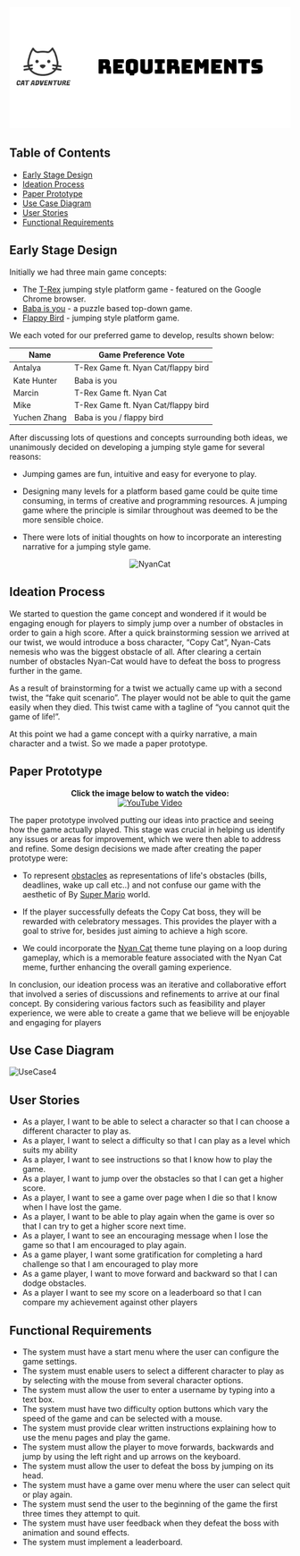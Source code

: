 <p align="center">
  <img src="Images/requirements.png" alt="logo-black">
</p>


## Table of Contents
- [Early Stage Design](#early-stage-design)
- [Ideation Process](#ideation-process)
- [Paper Prototype](#paper-prototype)
- [Use Case Diagram](#use-case-diagram)
- [User Stories](#user-stories)
- [Functional Requirements](#functional-requirements)


## Early Stage Design

Initially we had three main game concepts:
- The [T-Rex](https://trex-runner.com/) jumping style platform game - featured on the Google Chrome browser.
- [Baba is you](https://hempuli.com/baba/) - a puzzle based top-down game.
- [Flappy Bird](https://flappybird.io/) - jumping style platform game.

We each voted for our preferred game to develop, results shown below:

<div align="center">

| Name         |  Game Preference Vote                |
|--------------|--------------------------------------|
| Antalya      |  T-Rex Game ft. Nyan Cat/flappy bird |
| Kate Hunter  |  Baba is you                         |
| Marcin       |  T-Rex Game ft. Nyan Cat             |
| Mike         |  T-Rex Game ft. Nyan Cat/flappy bird |
| Yuchen Zhang |  Baba is you / flappy bird           |

</div>


After discussing lots of questions and concepts surrounding both ideas, we unanimously decided on developing a jumping style game for several reasons:

- Jumping games are fun, intuitive and easy for everyone to play.

- Designing many levels for a platform based game could be quite time consuming, in terms of creative and programming resources. A jumping game where the principle is similar throughout was deemed to be the more sensible choice.

- There were lots of initial thoughts on how to incorporate an interesting narrative for a jumping style game.

<p align="center">
<img width="200" src="https://user-images.githubusercontent.com/115186584/235324060-93feb3e8-a606-4667-86dd-27eac69f9e85.gif" alt="NyanCat">
</p>


## Ideation Process
We started to question the game concept and wondered if it would be engaging enough for players to simply jump over a number of obstacles in order to gain a high score. After a quick brainstorming session we arrived at our twist, we would introduce a boss character, “Copy Cat”, Nyan-Cats nemesis who was the biggest obstacle of all. After clearing a certain number of obstacles Nyan-Cat would have to defeat the boss to progress further in the game.

As a result of brainstorming for a twist we actually came up with a second twist, the “fake quit scenario”. The player would not be able to quit the game easily when they died. This twist came with a tagline of “you cannot quit the game of life!”.

At this point we had a game concept with a quirky narrative, a main character and a twist. So we made a paper prototype.


## Paper Prototype

<p align="center">
  <b>Click the image below to watch the video:</b><br>
  <a href="https://www.youtube.com/watch?v=H8TkaA0i4RQ">
    <img src="https://img.youtube.com/vi/H8TkaA0i4RQ/0.jpg" alt="YouTube Video">
  </a>
</p>

The paper prototype involved putting our ideas into practice and seeing how the game actually played. This stage was crucial in helping us identify any issues or areas for improvement, which we were then able to address and refine. Some design decisions we made after creating the paper prototype were:

- To represent [obstacles](https://github.com/UoB-COMSM0110/2023-group-4/tree/main/Code/design_and_interface/game_BG/obstacle) as representations of life's obstacles (bills, deadlines, wake up call etc..) and not confuse our game with the aesthetic of By [Super Mario](https://mario.nintendo.com/) world.

- If the player successfully defeats the Copy Cat boss, they will be rewarded with celebratory messages. This provides the player with a goal to strive for, besides just aiming to achieve a high score.

- We could incorporate the [Nyan Cat](https://play.google.com/store/apps/details?id=com.istomgames.engine&hl=en&gl=US&pli=1) theme tune playing on a loop during gameplay, which is a memorable feature associated with the Nyan Cat meme, further enhancing the overall gaming experience.

In conclusion, our ideation process was an iterative and collaborative effort that involved a series of discussions and refinements to arrive at our final concept. By considering various factors such as feasibility and player experience, we were able to create a game that we believe will be enjoyable and engaging for players


## Use Case Diagram

![UseCase4](https://user-images.githubusercontent.com/115186584/234690970-902fc3c5-fa82-404a-8788-e5ccccc5ef87.png)

## User Stories
- As a player, I want to be able to select a character so that I can choose a different character to play as.
- As a player, I want to select a difficulty so that I can play as a level which suits my ability
- As a player, I want to see instructions so that I  know how to play the game.
- As a player, I want to jump over the obstacles so that I can get a higher score.
- As a player, I want to see a game over page when I die so that I know when I have lost the game.
- As a player, I want to be able to play again when the game is over so that I can try to get a higher score next time.
- As a player, I want to see an encouraging message when I lose the game so that I am encouraged to play again.
- As a game player, I want some gratification for completing a hard challenge so that I am encouraged to play more
- As a game player, I want to move forward and backward so that I can dodge obstacles.
- As a player I want to see my score on a leaderboard so that I can compare my achievement against other players

## Functional Requirements
- The system must have a start menu where the user can configure the game settings.
- The system must enable users to select a different character to play as by selecting with the mouse from several character options.
- The system must allow the user to enter a username by typing into a text box.
- The system must have two difficulty option buttons which vary the speed of the game and can be selected with a mouse.
- The system must provide clear written instructions explaining how to use the menu pages and play the game.
- The system must allow the player to move forwards, backwards and jump by using the left right and up arrows on the keyboard.
- The system must allow the user to defeat the boss by jumping on its head.
- The system must have a game over menu where the user can select quit or play again.
- The system must send the user to the beginning of the game the first three times they attempt to quit.
- The system must have user feedback when they defeat the boss with animation and sound effects.
- The system must implement a leaderboard.
